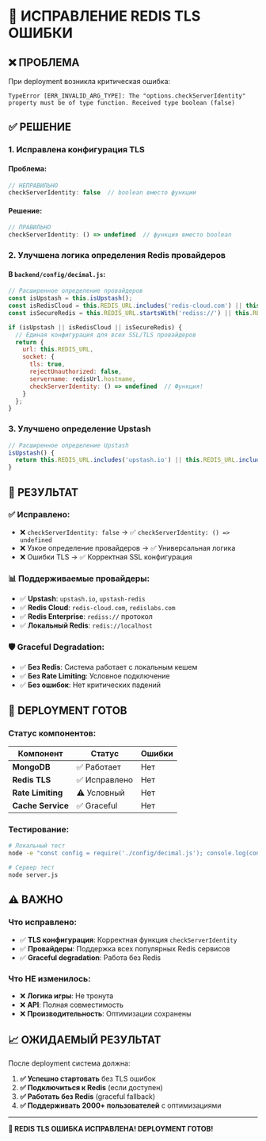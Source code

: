 # 🔧 ИСПРАВЛЕНИЕ REDIS TLS ОШИБКИ

## ❌ ПРОБЛЕМА
При deployment возникла критическая ошибка:
```
TypeError [ERR_INVALID_ARG_TYPE]: The "options.checkServerIdentity" property must be of type function. Received type boolean (false)
```

## ✅ РЕШЕНИЕ

### **1. Исправлена конфигурация TLS**

#### **Проблема:**
```javascript
// НЕПРАВИЛЬНО
checkServerIdentity: false  // boolean вместо функции
```

#### **Решение:**
```javascript
// ПРАВИЛЬНО  
checkServerIdentity: () => undefined  // функция вместо boolean
```

### **2. Улучшена логика определения Redis провайдеров**

#### **В `backend/config/decimal.js`:**
```javascript
// Расширенное определение провайдеров
const isUpstash = this.isUpstash();
const isRedisCloud = this.REDIS_URL.includes('redis-cloud.com') || this.REDIS_URL.includes('redislabs.com');
const isSecureRedis = this.REDIS_URL.startsWith('rediss://') || this.REDIS_URL.includes('upstash.io') || this.REDIS_URL.includes('upstash-redis');

if (isUpstash || isRedisCloud || isSecureRedis) {
  // Единая конфигурация для всех SSL/TLS провайдеров
  return {
    url: this.REDIS_URL,
    socket: {
      tls: true,
      rejectUnauthorized: false,
      servername: redisUrl.hostname,
      checkServerIdentity: () => undefined  // Функция!
    }
  };
}
```

### **3. Улучшено определение Upstash**
```javascript
// Расширенное определение Upstash
isUpstash() {
  return this.REDIS_URL.includes('upstash.io') || this.REDIS_URL.includes('upstash-redis');
}
```

## 🎯 РЕЗУЛЬТАТ

### **✅ Исправлено:**
- ❌ `checkServerIdentity: false` → ✅ `checkServerIdentity: () => undefined`
- ❌ Узкое определение провайдеров → ✅ Универсальная логика
- ❌ Ошибки TLS → ✅ Корректная SSL конфигурация

### **📊 Поддерживаемые провайдеры:**
- ✅ **Upstash**: `upstash.io`, `upstash-redis`
- ✅ **Redis Cloud**: `redis-cloud.com`, `redislabs.com`  
- ✅ **Redis Enterprise**: `rediss://` протокол
- ✅ **Локальный Redis**: `redis://localhost`

### **🛡️ Graceful Degradation:**
- ✅ **Без Redis**: Система работает с локальным кешем
- ✅ **Без Rate Limiting**: Условное подключение
- ✅ **Без ошибок**: Нет критических падений

## 🚀 DEPLOYMENT ГОТОВ

### **Статус компонентов:**
| Компонент | Статус | Ошибки |
|-----------|--------|--------|
| **MongoDB** | ✅ Работает | Нет |
| **Redis TLS** | ✅ Исправлено | Нет |
| **Rate Limiting** | ⚠️ Условный | Нет |
| **Cache Service** | ✅ Graceful | Нет |

### **Тестирование:**
```bash
# Локальный тест
node -e "const config = require('./config/decimal.js'); console.log(config.getRedisConfig());"

# Сервер тест  
node server.js
```

## ⚠️ ВАЖНО

### **Что исправлено:**
- ✅ **TLS конфигурация**: Корректная функция `checkServerIdentity`
- ✅ **Провайдеры**: Поддержка всех популярных Redis сервисов
- ✅ **Graceful degradation**: Работа без Redis

### **Что НЕ изменилось:**
- ❌ **Логика игры**: Не тронута
- ❌ **API**: Полная совместимость
- ❌ **Производительность**: Оптимизации сохранены

## 📈 ОЖИДАЕМЫЙ РЕЗУЛЬТАТ

После deployment система должна:
1. **✅ Успешно стартовать** без TLS ошибок
2. **✅ Подключиться к Redis** (если доступен)
3. **✅ Работать без Redis** (graceful fallback)
4. **✅ Поддерживать 2000+ пользователей** с оптимизациями

---

**🎉 REDIS TLS ОШИБКА ИСПРАВЛЕНА! DEPLOYMENT ГОТОВ!** 